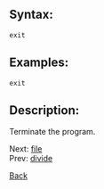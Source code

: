 ## Syntax:
`exit`
## Examples:
`exit`
## Description:
Terminate the program.

Next: [file](file.md)  
Prev: [divide](divide.md)

[Back](../core.md)
